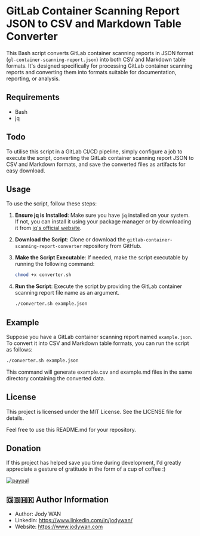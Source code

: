 # GitLab Container Scanning Report JSON to CSV and Markdown Table Converter

This Bash script converts GitLab container scanning reports in JSON format (`gl-container-scanning-report.json`) into both CSV and Markdown table formats. It's designed specifically for processing GitLab container scanning reports and converting them into formats suitable for documentation, reporting, or analysis.

## Requirements

- Bash
- jq

## Todo

To utilise this script in a GitLab CI/CD pipeline, simply configure a job to execute the script, converting the GitLab container scanning report JSON to CSV and Markdown formats, and save the converted files as artifacts for easy download.

## Usage

To use the script, follow these steps:

1. **Ensure jq is Installed**: Make sure you have `jq` installed on your system. If not, you can install it using your package manager or by downloading it from [jq's official website](https://stedolan.github.io/jq/download/).

2. **Download the Script**: Clone or download the `gitlab-container-scanning-report-converter` repository from GitHub.

3. **Make the Script Executable**: If needed, make the script executable by running the following command:
    ```bash
    chmod +x converter.sh
    ```

4. **Run the Script**: Execute the script by providing the GitLab container scanning report file name as an argument.

    ```bash
    ./converter.sh example.json
    ```

## Example

Suppose you have a GitLab container scanning report named `example.json`. To convert it into CSV and Markdown table formats, you can run the script as follows:

```bash
./converter.sh example.json
```

This command will generate example.csv and example.md files in the same directory containing the converted data.

## License

This project is licensed under the MIT License. See the LICENSE file for details.

Feel free to use this README.md for your repository.

## Donation
If this project has helped save you time during development, I'd greatly appreciate a gesture of gratitude in the form of a cup of coffee :)

[![paypal](https://www.paypalobjects.com/en_US/i/btn/btn_donateCC_LG.gif)](https://www.paypal.com/cgi-bin/webscr?cmd=_s-xclick&hosted_button_id=R2GUUDA73BHQG)

## 🇬🇧🇭🇰 Author Information

* Author: Jody WAN
* Linkedin: https://www.linkedin.com/in/jodywan/
* Website: https://www.jodywan.com
